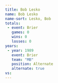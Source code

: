 ```yaml
---
title: Bob Lesko
name: Bob Lesko
name-sort: Lesko, Bob
totals:
 - event: Brier
   games: 0
   wins: 0
   losses: 0
years:
 - year: 1989
   event: Brier
   team: "MB"
   position: Alternate
   alternate: true
vs:
---
```

